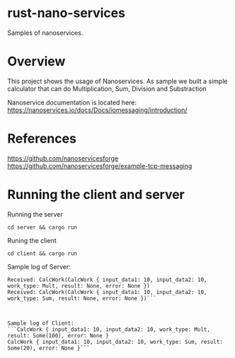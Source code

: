 # rust-nano-services
Samples of nanoservices. 

# Overview
This project shows the usage of Nanoservices. As sample we built a simple calculator that can do Multiplication, Sum, Division and Substraction

Nanoservice documentation is located here:
https://nanoservices.io/docs/Docs/iomessaging/introduction/

# References
https://github.com/nanoservicesforge
https://github.com/nanoservicesforge/example-tcp-messaging


# Running the client and server
Running the server

```cd server && cargo run```

Runing the client

```cd client && cargo run```


Sample log of Server:

```Server listening on port 8080
Received: CalcWork(CalcWork { input_data1: 10, input_data2: 10, work_type: Mult, result: None, error: None })
Received: CalcWork(CalcWork { input_data1: 10, input_data2: 10, work_type: Sum, result: None, error: None })```



Sample log of Client:
```CalcWork { input_data1: 10, input_data2: 10, work_type: Mult, result: Some(100), error: None }
CalcWork { input_data1: 10, input_data2: 10, work_type: Sum, result: Some(20), error: None }```